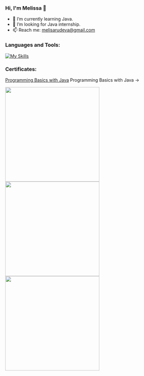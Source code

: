 ### Hi, I'm Melissa 👋

- 🌱 I’m currently learning Java.
- 🔭 I’m looking for Java internship.
- 📫 Reach me: melisarudeva@gmail.com

### Languages and Tools:
[![My Skills](https://skills.thijs.gg/icons?i=idea,java,mysql,regex&theme=light)](https://skills.thijs.gg)

### Certificates:
<a href="https://softuni.bg/certificates/details/135127/8650a326">Programming Basics with Java</a>
Programming Basics with Java -> <a href="https://softuni.bg/certificates/details/135127/8650a326"></a>

<a href="https://softuni.bg/Certificates/Details/148685/97cc45b5">
<img width="300" src="https://user-images.githubusercontent.com/105941093/234044981-c204c118-0ea7-4dbf-9e2a-e2380cf97e49.png">
</a>

<a href="https://softuni.bg/Certificates/Details/161773/4cc45187">
<img width="300" src="https://user-images.githubusercontent.com/105941093/234046098-5bb71c68-f7be-48be-ac2f-bfe76d335863.png">
</a>

<a href="https://softuni.bg/Certificates/Details/168918/cd8aa8a4">
<img width="300" src="https://user-images.githubusercontent.com/105941093/234047745-144e4b4f-f9a1-461f-9a9c-5536e8729349.png">
</a>
